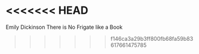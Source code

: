 <<<<<<< HEAD
=======
Emily Dickinson
There is No Frigate like a Book
>>>>>>> f146ca3a29b3ff800fb68fa59b83617661475785
